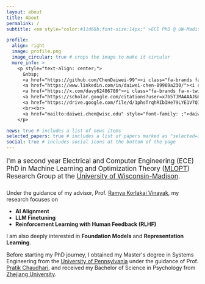 ```yaml
---
layout: about
title: About
permalink: /
subtitle: <em style="color:#11d68b;font-size:14px;" >ECE PhD @ UW-Madison, focus on AI research.</em>

profile:
  align: right
  image: profile.png
  image_circular: true # crops the image to make it circular
  more_info: > 
    <p style="text-align: center;">
      &nbsp;
      <a href="https://github.com/ChenDaiwei-99"><i class="fa-brands fa-github fa-2x"></i></a>&nbsp;
      <a href="https://www.linkedin.com/in/daiwei-chen-89969a230/"><i class="fa-brands fa-linkedin fa-2x"></i></a>&nbsp;
      <a href="https://x.com/davy62486780"><i class="fa-brands fa-x-twitter fa-2x"></i></a>&nbsp;
      <a href="https://scholar.google.com/citations?user=x7b5TJMAAAAJ&hl=en"><i class="fa-brands fa-google-scholar  fa-2x"></i></a>&nbsp;
      <a href="https://drive.google.com/file/d/1phsTrqhRIbIHe79LYE1V7QImtrwEkQE4/view?usp=sharing"><i class="fa-regular fa-file-pdf  fa-2x"></i></i></a>&nbsp;
      <br><br>
      <a href="mailto:daiwei.chen@wisc.edu" style="font-family: ;">daiwei.chen@wisc.edu</a>&nbsp;
    </p>

news: true # includes a list of news items
selected_papers: true # includes a list of papers marked as "selected={true}"
social: true # includes social icons at the bottom of the page
---
```

<p style="font-size: 17px;">
I'm a second year Electrical and Computer Engineering (ECE) PhD in Machine Learning and Optimization Theory (<a href="https://mlopt.ece.wisc.edu" target="_blank">MLOPT</a>) Research Group at the <a href="https://www.wisc.edu" target="_blank">University of Wisconsin-Madison</a>. 
<br> <hr style="border: none; height: 1px; background-color: transparent; margin: 0.5em;">
Under the guidance of my advisor, Prof. <a href="https://ramyakv.github.io/index.html" target="_blank">Ramya Korlakai Vinayak</a>, my research focuses on
<ul>
    <li><strong>AI Alignment</strong></li>
    <li><strong>LLM Finetuning</strong></li>
    <li><strong>Reinforcement Learning with Human Feedback (RLHF)</strong></li>
</ul>
I am also deeply interested in <strong>Foundation Models</strong> and <strong>Representation Learning</strong>.
<br> <hr style="border: none; height: 1px; background-color: transparent; margin: 0.5em;">
Before starting my PhD journey, I obtained my Master's degree in Systems Engineering from the <a href="https://www.upenn.edu" target="_blank">University of Pennsylvania</a> under the guidance of Prof. <a href="https://pratikac.github.io" target="_blank">Pratik Chaudhari</a>, and received my Bachelor of Science in Psychology from <a href="https://www.zju.edu.cn/english/" target="_blank">Zhejiang University</a>.
<br> <hr style="border: none; height: 1px; background-color: transparent; margin: 0.5em;">
</p>

<!-- <p style="text-align: center;">
  <a href="https://github.com/ChenDaiwei-99"><i class="fa-brands fa-github fa-2x"></i></a>&nbsp;
  <a href="mailto:daiwei.chen@wisc.edu"><i class="fa fa-at fa-2x"></i></a>&nbsp;
  <a href="https://www.linkedin.com/in/daiwei-chen-89969a230/"><i class="fa-brands fa-linkedin fa-2x"></i></a>&nbsp;
  <a href="https://x.com/davy62486780"><i class="fa-brands fa-x-twitter fa-2x"></i></a>
</p> -->

